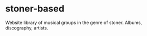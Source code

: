 # stoner-based
Website library of musical groups in the genre of stoner. Albums, discography, artists.

